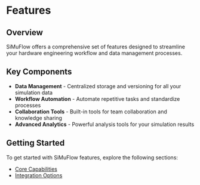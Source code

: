 # Features

## Overview

SiMuFlow offers a comprehensive set of features designed to streamline your hardware engineering workflow and data management processes.

## Key Components

- **Data Management** - Centralized storage and versioning for all your simulation data
- **Workflow Automation** - Automate repetitive tasks and standardize processes
- **Collaboration Tools** - Built-in tools for team collaboration and knowledge sharing
- **Advanced Analytics** - Powerful analysis tools for your simulation results

## Getting Started

To get started with SiMuFlow features, explore the following sections:

- [Core Capabilities](capabilities.md)
- [Integration Options](integration.md)
